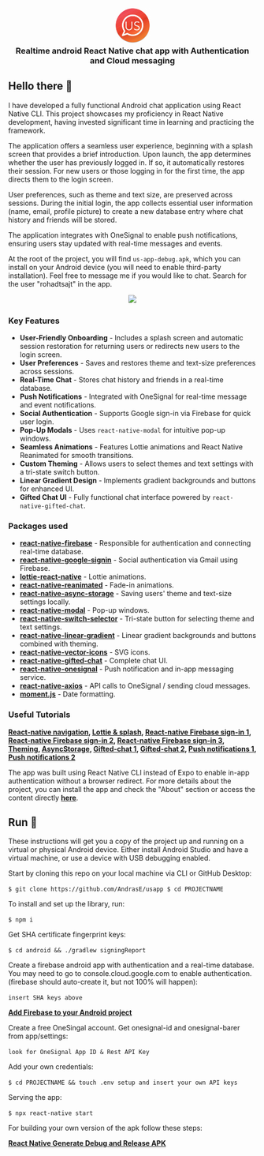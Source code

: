 <h3 align="center">
    <a href="https://youtu.be/w_1VowseA3g?si=4nr223Uw9BDL2BHc" target="_blank" rel="noopener noreferrer">
  <img src="https://github.com/AndrasE/raw-readme/blob/e0ba0d38fc6f2bb201983bbc4986e59f1ae946f2/logo/us-readme.png" width="75">
    </a>
  <br/>
  Realtime android React Native chat app with Authentication and Cloud messaging
</h3>

## Hello there 👋

I have developed a fully functional Android chat application using React Native CLI. This project showcases my proficiency in React Native development, having invested significant time in learning and practicing the framework.

The application offers a seamless user experience, beginning with a splash screen that provides a brief introduction. Upon launch, the app determines whether the user has previously logged in. If so, it automatically restores their session. For new users or those logging in for the first time, the app directs them to the login screen.

User preferences, such as theme and text size, are preserved across sessions. During the initial login, the app collects essential user information (name, email, profile picture) to create a new database entry where chat history and friends will be stored.

The application integrates with OneSignal to enable push notifications, ensuring users stay updated with real-time messages and events.

At the root of the project, you will find `us-app-debug.apk`, which you can install on your Android device (you will need to enable third-party installation). Feel free to message me if you would like to chat. Search for the user "rohadtsajt" in the app.

<p align="center">
 <a href="https://youtu.be/w_1VowseA3g?si=4nr223Uw9BDL2BHc"
target="_blank"
rel="noopener noreferrer">
   <img src="https://github.com/AndrasE/raw-readme/blob/7c6d352ed14f3ce9e4847fe7cb7e175fe57a4f05/thumbs/us-app-yt.gif" width="350"> </a>
</p>

### Key Features

- **User-Friendly Onboarding** - Includes a splash screen and automatic session restoration for returning users or redirects new users to the login screen.
- **User Preferences** - Saves and restores theme and text-size preferences across sessions.
- **Real-Time Chat** - Stores chat history and friends in a real-time database.
- **Push Notifications** - Integrated with OneSignal for real-time message and event notifications.
- **Social Authentication** - Supports Google sign-in via Firebase for quick user login.
- **Pop-Up Modals** - Uses `react-native-modal` for intuitive pop-up windows.
- **Seamless Animations** - Features Lottie animations and React Native Reanimated for smooth transitions.
- **Custom Theming** - Allows users to select themes and text settings with a tri-state switch button.
- **Linear Gradient Design** - Implements gradient backgrounds and buttons for enhanced UI.
- **Gifted Chat UI** - Fully functional chat interface powered by `react-native-gifted-chat`.

### Packages used

- **[react-native-firebase](https://rnfirebase.io/)** - Responsible for authentication and connecting real-time database.
- **[react-native-google-signin](https://github.com/react-native-google-signin/google-signin)** - Social authentication via Gmail using Firebase.
- **[lottie-react-native](https://www.npmjs.com/package/lottie-react-native)** - Lottie animations.
- **[react-native-reanimated](https://docs.swmansion.com/react-native-reanimated/)** - Fade-in animations.
- **[react-native-async-storage](https://www.npmjs.com/package/@react-native-async-storage/async-storage)** - Saving users' theme and text-size settings locally.
- **[react-native-modal](https://www.npmjs.com/package/react-native-modal)** - Pop-up windows.
- **[react-native-switch-selector](https://www.npmjs.com/package/react-native-switch-selector)** - Tri-state button for selecting theme and text settings.
- **[react-native-linear-gradient](https://www.npmjs.com/package/react-native-linear-gradient)** - Linear gradient backgrounds and buttons combined with theming.
- **[react-native-vector-icons](https://www.npmjs.com/package/react-native-vector-icons)** - SVG icons.
- **[react-native-gifted-chat](https://www.npmjs.com/package/react-native-gifted-chat?activeTab=versions)** - Complete chat UI.
- **[react-native-onesignal](https://documentation.onesignal.com/docs/react-native-sdk-setup)** - Push notification and in-app messaging service.
- **[react-native-axios](https://www.npmjs.com/package/react-native-axios)** - API calls to OneSignal / sending cloud messages.
- **[moment.js](https://momentjs.com/)** - Date formatting.

### Useful Tutorials

**[React-native navigation](https://youtu.be/I7POH4acHV8?si=ujz9tW3-b0x1LFU8), [Lottie & splash](https://youtu.be/mZXCOdIFg6Q?si=KGwVJEzNPHA6h1a_), [React-native Firebase sign-in 1](https://youtu.be/RkQpvlosGz0?si=jaUdyw3E8e13ly2e), [React-native Firebase sign-in 2](https://youtu.be/8aARNaWR78Q?si=mJEqlk6ffdHqNXbN), [React-native Firebase sign-in 3](https://youtu.be/RrGtyfo1wr0?si=_J5qp15yHs-VIO9Y),
[Theming](https://youtu.be/km1qm1Zz2lY?si=owQr0aFeMmk6fvqH),
[AsyncStorage](https://youtu.be/PRGHWgTydyQ?si=b-pveeF2814-PduM),
[Gifted-chat 1](https://youtu.be/Z0riAoqXrwo?si=dMS8Pf6LkjIvFCZK), [Gifted-chat 2](https://youtu.be/Z0riAoqXrwo?si=dMS8Pf6LkjIvFCZK),
[Push notifications 1](https://youtu.be/Qcxa6dxfUFo?si=xZ3G5Cg0_FpmAU9Q), [Push notifications 2](https://youtu.be/X5kjfW1rfig?si=dW8S6h1CiG63fEMC)**

The app was built using React Native CLI instead of Expo to enable in-app authentication without a browser redirect. For more details about the project, you can install the app and check the "About" section or access the content directly **[here](https://github.com/AndrasE/usapp/blob/main/src/screens/AboutMore.js)**.

## Run 🚀

These instructions will get you a copy of the project up and running on a virtual or physical Android device. Either install Android Studio and have a virtual machine, or use a device with USB debugging enabled.

Start by cloning this repo on your local machine via CLI or GitHub Desktop:

`
$ git clone https://github.com/AndrasE/usapp
$ cd PROJECTNAME
`

To install and set up the library, run:

`
$ npm i
`

Get SHA certificate fingerprint keys:

`
$ cd android && ./gradlew signingReport
`

Create a firebase android app with authentication and a real-time database. You may need to go to console.cloud.google.com to enable authentication. (firebase should auto-create it, but not 100% will happen):

`
insert SHA keys above
`

**[Add Firebase to your Android project](https://firebase.google.com/docs/android/setup)**

Create a free OneSingal account. Get onesignal-id and onesignal-barer from app/settings:

`
look for OneSignal App ID & Rest API Key
`

Add your own credentials:

`
$ cd PROJECTNAME && touch .env
setup and insert your own API keys
`

Serving the app:

`
$ npx react-native start
`

For building your own version of the apk follow these steps:

**[React Native Generate Debug and Release APK](https://medium.com/geekculture/react-native-generate-apk-debug-and-release-apk-4e9981a2ea51)**
